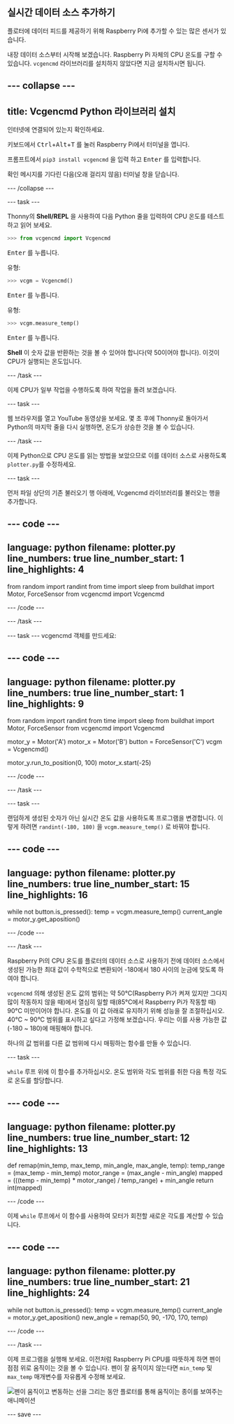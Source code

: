 ## 실시간 데이터 소스 추가하기

플로터에 데이터 피드를 제공하기 위해 Raspberry Pi에 추가할 수 있는 많은 센서가 있습니다.

내장 데이터 소스부터 시작해 보겠습니다. Raspberry Pi 자체의 CPU 온도를 구할 수 있습니다. `vcgencmd` 라이브러리를 설치하지 않았다면 지금 설치하시면 됩니다.

--- collapse ---
---
title: Vcgencmd Python 라이브러리 설치
---

인터넷에 연결되어 있는지 확인하세요.

키보드에서 <kbd>Ctrl</kbd>+<kbd>Alt</kbd>+<kbd>T</kbd> 를 눌러 Raspberry Pi에서 터미널을 엽니다.

프롬프트에서 `pip3 install vcgencmd` 을 입력 하고 <kbd>Enter</kbd> 를 입력합니다.

확인 메시지를 기다린 다음(오래 걸리지 않음) 터미널 창을 닫습니다.

--- /collapse ---

--- task ---

Thonny의 **Shell/REPL** 을 사용하여 다음 Python 줄을 입력하여 CPU 온도를 테스트하고 읽어 보세요.

```python
>>> from vcgencmd import Vcgencmd
```
<kbd>Enter</kbd> 를 누릅니다.

유형:
```python
>>> vcgm = Vcgencmd()
```
<kbd>Enter</kbd> 를 누릅니다.

유형:
```python
>>> vcgm.measure_temp()
```
<kbd>Enter</kbd> 를 누릅니다.

**Shell** 이 숫자 값을 반환하는 것을 볼 수 있어야 합니다(약 50이어야 합니다). 이것이 CPU가 실행되는 온도입니다.

--- /task ---

이제 CPU가 일부 작업을 수행하도록 하여 작업을 돌려 보겠습니다.

--- task ---

웹 브라우저를 열고 YouTube 동영상을 보세요. 몇 초 후에 Thonny로 돌아가서 Python의 마지막 줄을 다시 실행하면, 온도가 상승한 것을 볼 수 있습니다.

--- /task ---

이제 Python으로 CPU 온도를 읽는 방법을 보았으므로 이를 데이터 소스로 사용하도록 `plotter.py`를 수정하세요.

--- task ---

먼저 파일 상단의 기존 불러오기 행 아래에, Vcgencmd 라이브러리를 불러오는 행을 추가합니다.

--- code ---
---
language: python filename: plotter.py line_numbers: true line_number_start: 1
line_highlights: 4
---

from random import randint from time import sleep from buildhat import Motor, ForceSensor from vcgencmd import Vcgencmd

--- /code ---

--- /task ---

--- task --- vcgencmd 객체를 만드세요:

--- code ---
---
language: python filename: plotter.py line_numbers: true line_number_start: 1
line_highlights: 9
---

from random import randint from time import sleep from buildhat import Motor, ForceSensor from vcgencmd import Vcgencmd

motor_y = Motor('A') motor_x = Motor('B') button = ForceSensor('C') vcgm = Vcgencmd()

motor_y.run_to_position(0, 100) motor_x.start(-25)

--- /code ---

--- /task ---

--- task ---

랜덤하게 생성된 숫자가 아닌 실시간 온도 값을 사용하도록 프로그램을 변경합니다. 이렇게 하려면 `randint(-180, 180)` 을 `vcgm.measure_temp()` 로 바꿔야 합니다.

--- code ---
---
language: python filename: plotter.py line_numbers: true line_number_start: 15
line_highlights: 16
---

while not button.is_pressed(): temp = vcgm.measure_temp() current_angle = motor_y.get_aposition()

--- /code ---

--- /task ---

Raspberry Pi의 CPU 온도를 플로터의 데이터 소스로 사용하기 전에 데이터 소스에서 생성된 가능한 최대 값이 수학적으로 변환되어 -180에서 180 사이의 눈금에 맞도록 하여야 합니다.

`vcgencmd` 의해 생성된 온도 값의 범위는 약 50°C(Raspberry Pi가 켜져 있지만 그다지 많이 작동하지 않을 때)에서 열심히 일할 때(85°C에서 Raspberry Pi가 작동할 때) 90°C 미만이어야 합니다. 온도를 이 값 아래로 유지하기 위해 성능을 잘 조절하십시오. 40°C ~ 90°C 범위를 표시하고 싶다고 가정해 보겠습니다. 우리는 이를 사용 가능한 값(-180 ~ 180)에 매핑해야 합니다.

하나의 값 범위를 다른 값 범위에 다시 매핑하는 함수를 만들 수 있습니다.

--- task ---

`while` 루프 위에 이 함수를 추가하십시오. 온도 범위와 각도 범위를 취한 다음 특정 각도로 온도를 할당합니다.

--- code ---
---
language: python filename: plotter.py line_numbers: true line_number_start: 12
line_highlights: 13
---

def remap(min_temp, max_temp, min_angle, max_angle, temp): temp_range = (max_temp - min_temp) motor_range = (max_angle - min_angle) mapped = (((temp - min_temp) * motor_range) / temp_range) + min_angle return int(mapped)

--- /code ---

이제 `while` 루프에서 이 함수를 사용하여 모터가 회전할 새로운 각도를 계산할 수 있습니다.

--- code ---
---
language: python filename: plotter.py line_numbers: true line_number_start: 21
line_highlights: 24
---

while not button.is_pressed(): temp = vcgm.measure_temp() current_angle = motor_y.get_aposition() new_angle = remap(50, 90, -170, 170, temp)

--- /code ---

--- /task ---

이제 프로그램을 실행해 보세요. 이전처럼 Raspberry Pi CPU를 따뜻하게 하면 펜이 점점 위로 움직이는 것을 볼 수 있습니다. 펜이 잘 움직이지 않는다면 `min_temp` 및 `max_temp` 매개변수를 자유롭게 수정해 보세요.

![펜이 움직이고 변동하는 선을 그리는 동안 플로터를 통해 움직이는 종이를 보여주는 애니메이션](images/plotter_demo_2.gif)


--- save ---
